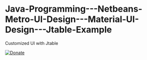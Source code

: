 # Java-Programming---Netbeans-Metro-UI-Design---Material-UI-Design---Jtable-Example
Customized UI with Jtable

[![Donate](https://www.paypalobjects.com/en_US/i/btn/btn_donateCC_LG.gif)](https://www.paypal.com/cgi-bin/webscr?cmd=_s-xclick&hosted_button_id=EJEUD5VJUJ3RQ)
